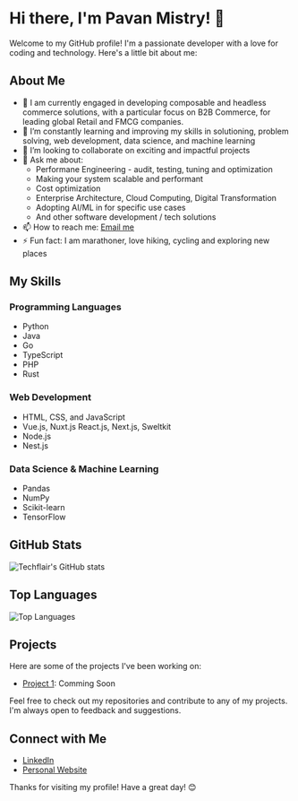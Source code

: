 # Hi there, I'm Pavan Mistry! 👋

Welcome to my GitHub profile! I'm a passionate developer with a love for coding and technology. Here's a little bit about me:

## About Me

- 🔭 I am currently engaged in developing composable and headless commerce solutions, with a particular focus on B2B Commerce, for leading global Retail and FMCG companies.
- 🌱 I’m constantly learning and improving my skills in solutioning, problem solving, web development, data science, and machine learning
- 👯 I’m looking to collaborate on exciting and impactful projects
- 💬 Ask me about:
  - Performane Engineering - audit, testing, tuning and optimization
  - Making your system scalable and performant
  - Cost optimization
  - Enterprise Architecture, Cloud Computing, Digital Transformation
  - Adopting AI/ML in for specific use cases
  - And other software development / tech solutions
- 📫 How to reach me: [Email me](https://techfliar.in)
- ⚡ Fun fact: I am marathoner, love hiking, cycling and exploring new places

## My Skills

### Programming Languages
- Python
- Java
- Go
- TypeScript
- PHP
- Rust

### Web Development
- HTML, CSS, and JavaScript
- Vue.js, Nuxt.js React.js, Next.js, Sweltkit
- Node.js
- Nest.js

### Data Science & Machine Learning
- Pandas
- NumPy
- Scikit-learn
- TensorFlow

## GitHub Stats

![Techflair's GitHub stats](https://github-readme-stats.vercel.app/api?username=techflair&show_icons=true&theme=radical)

## Top Languages

![Top Languages](https://github-readme-stats.vercel.app/api/top-langs/?username=techflair&layout=compact&theme=radical)

## Projects

Here are some of the projects I've been working on:

- [Project 1](https://github.com/techflair/project1): Comming Soon

Feel free to check out my repositories and contribute to any of my projects. I'm always open to feedback and suggestions.

## Connect with Me

- [LinkedIn](https://www.linkedin.com/in/pavanmistry)
- [Personal Website](https://techflair.in)

Thanks for visiting my profile! Have a great day! 😊
